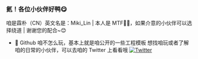 ### 氦！各位小伙伴好鸭😋
咱是霖朴（CN）英文名是：Miki_Lin
| 本人是 MTF🏳️‍⚧️，如果介意的小伙伴可以选择绕道
| 谢谢您的配合~😊

- 🦫 Github 咱不怎么玩，基本上就是咱公开的一些工程模板
想找咱玩或者了解咱的日常的小伙伴，可以去咱的 Twitter 上看看哦
[![Twitter](https://img.shields.io/badge/dynamic/json?url=https%3A%2F%2Fapi.swo.moe%2Fstats%2Ftwitter%2FMiki_Lin_CN&query=count&color=1da1f2&label=Twitter&labelColor=282c34&logo=twitter&suffix=+follows&cacheSeconds=3600)](https://twitter.com/Miki_Lin_CN)
